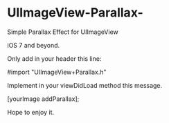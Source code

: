UIImageView-Parallax-
=====================

Simple Parallax Effect for UIImageView


iOS 7 and beyond.



Only add in your header this line:

  #import "UIImageView+Parallax.h"


Implement in your viewDidLoad method this message.


  [yourImage addParallax];


Hope to enjoy it.
